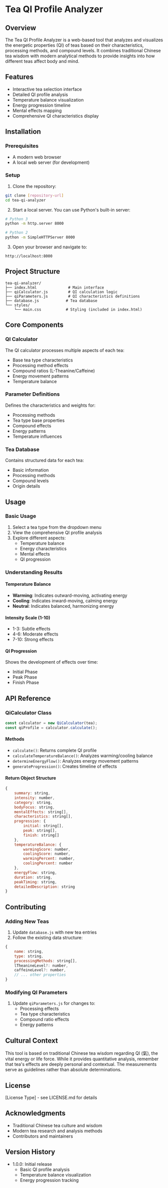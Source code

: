 # Tea QI Profile Analyzer

## Overview
The Tea QI Profile Analyzer is a web-based tool that analyzes and visualizes the energetic properties (QI) of teas based on their characteristics, processing methods, and compound levels. It combines traditional Chinese tea wisdom with modern analytical methods to provide insights into how different teas affect body and mind.

## Features
- Interactive tea selection interface
- Detailed QI profile analysis
- Temperature balance visualization
- Energy progression timeline
- Mental effects mapping
- Comprehensive QI characteristics display

## Installation

### Prerequisites
- A modern web browser
- A local web server (for development)

### Setup
1. Clone the repository:
```bash
git clone [repository-url]
cd tea-qi-analyzer
```

2. Start a local server. You can use Python's built-in server:
```bash
# Python 3
python -m http.server 8000

# Python 2
python -m SimpleHTTPServer 8000
```

3. Open your browser and navigate to:
```
http://localhost:8000
```

## Project Structure

```
tea-qi-analyzer/
├── index.html              # Main interface
├── qiCalculator.js         # QI calculation logic
├── qiParameters.js         # QI characteristics definitions
├── database.js            # Tea database
└── styles/
    └── main.css           # Styling (included in index.html)
```

## Core Components

### QI Calculator
The QI calculator processes multiple aspects of each tea:
- Base tea type characteristics
- Processing method effects
- Compound ratios (L-Theanine/Caffeine)
- Energy movement patterns
- Temperature balance

### Parameter Definitions
Defines the characteristics and weights for:
- Processing methods
- Tea type base properties
- Compound effects
- Energy patterns
- Temperature influences

### Tea Database
Contains structured data for each tea:
- Basic information
- Processing methods
- Compound levels
- Origin details

## Usage

### Basic Usage
1. Select a tea type from the dropdown menu
2. View the comprehensive QI profile analysis
3. Explore different aspects:
   - Temperature balance
   - Energy characteristics
   - Mental effects
   - QI progression

### Understanding Results

#### Temperature Balance
- **Warming**: Indicates outward-moving, activating energy
- **Cooling**: Indicates inward-moving, calming energy
- **Neutral**: Indicates balanced, harmonizing energy

#### Intensity Scale (1-10)
- 1-3: Subtle effects
- 4-6: Moderate effects
- 7-10: Strong effects

#### QI Progression
Shows the development of effects over time:
- Initial Phase
- Peak Phase
- Finish Phase

## API Reference

### QiCalculator Class
```javascript
const calculator = new QiCalculator(tea);
const qiProfile = calculator.calculate();
```

#### Methods
- `calculate()`: Returns complete QI profile
- `calculateTemperatureBalance()`: Analyzes warming/cooling balance
- `determineEnergyFlow()`: Analyzes energy movement patterns
- `generateProgression()`: Creates timeline of effects

#### Return Object Structure
```javascript
{
    summary: string,
    intensity: number,
    category: string,
    bodyFocus: string,
    mentalEffects: string[],
    characteristics: string[],
    progression: {
        initial: string[],
        peak: string[],
        finish: string[]
    },
    temperatureBalance: {
        warmingScore: number,
        coolingScore: number,
        warmingPercent: number,
        coolingPercent: number
    },
    energyFlow: string,
    duration: string,
    peakTiming: string,
    detailedDescription: string
}
```

## Contributing

### Adding New Teas
1. Update `database.js` with new tea entries
2. Follow the existing data structure:
```javascript
{
    name: string,
    type: string,
    processingMethods: string[],
    lTheanineLevel?: number,
    caffeineLevel?: number,
    // ... other properties
}
```

### Modifying QI Parameters
1. Update `qiParameters.js` for changes to:
   - Processing effects
   - Tea type characteristics
   - Compound ratio effects
   - Energy patterns

## Cultural Context
This tool is based on traditional Chinese tea wisdom regarding QI (氣), the vital energy or life force. While it provides quantitative analysis, remember that tea's effects are deeply personal and contextual. The measurements serve as guidelines rather than absolute determinations.

## License
[License Type] - see LICENSE.md for details

## Acknowledgments
- Traditional Chinese tea culture and wisdom
- Modern tea research and analysis methods
- Contributors and maintainers

## Version History
- 1.0.0: Initial release
  - Basic QI profile analysis
  - Temperature balance visualization
  - Energy progression tracking